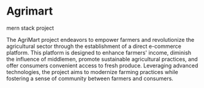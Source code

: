 # Agrimart
mern stack project 

The AgriMart project endeavors to empower farmers and revolutionize the agricultural sector through the establishment of a direct e-commerce platform. This platform is designed to enhance farmers' income, diminish the influence of middlemen, promote sustainable agricultural practices, and offer consumers convenient access to fresh produce. Leveraging advanced technologies, the project aims to modernize farming practices while fostering a sense of community between farmers and consumers.
